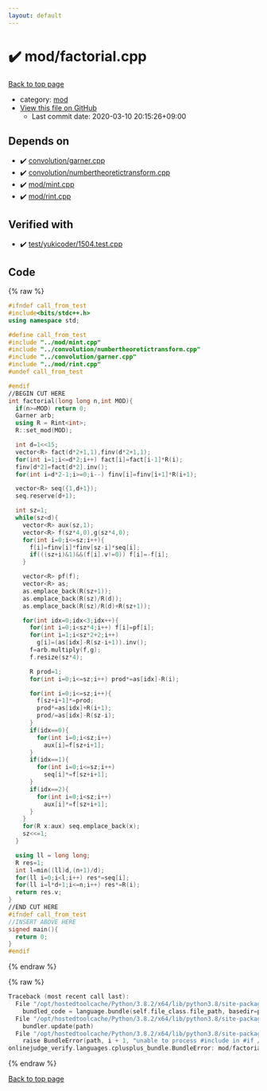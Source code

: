 ```yaml
---
layout: default
---
```


<!-- mathjax config similar to math.stackexchange -->
<script type="text/javascript" async
  src="https://cdnjs.cloudflare.com/ajax/libs/mathjax/2.7.5/MathJax.js?config=TeX-MML-AM_CHTML">
</script>
<script type="text/x-mathjax-config">
  MathJax.Hub.Config({
    TeX: { equationNumbers: { autoNumber: "AMS" }},
    tex2jax: {
      inlineMath: [ ['$','$'] ],
      processEscapes: true
    },
    "HTML-CSS": { matchFontHeight: false },
    displayAlign: "left",
    displayIndent: "2em"
  });
</script>

<script type="text/javascript" src="https://cdnjs.cloudflare.com/ajax/libs/jquery/3.4.1/jquery.min.js"></script>
<script src="https://cdn.jsdelivr.net/npm/jquery-balloon-js@1.1.2/jquery.balloon.min.js" integrity="sha256-ZEYs9VrgAeNuPvs15E39OsyOJaIkXEEt10fzxJ20+2I=" crossorigin="anonymous"></script>
<script type="text/javascript" src="../../assets/js/copy-button.js"></script>
<link rel="stylesheet" href="../../assets/css/copy-button.css" />


# :heavy_check_mark: mod/factorial.cpp

<a href="../../index.html">Back to top page</a>

* category: <a href="../../index.html#ad148a3ca8bd0ef3b48c52454c493ec5">mod</a>
* <a href="{{ site.github.repository_url }}/blob/master/mod/factorial.cpp">View this file on GitHub</a>
    - Last commit date: 2020-03-10 20:15:26+09:00




## Depends on

* :heavy_check_mark: <a href="../convolution/garner.cpp.html">convolution/garner.cpp</a>
* :heavy_check_mark: <a href="../convolution/numbertheoretictransform.cpp.html">convolution/numbertheoretictransform.cpp</a>
* :heavy_check_mark: <a href="mint.cpp.html">mod/mint.cpp</a>
* :heavy_check_mark: <a href="rint.cpp.html">mod/rint.cpp</a>


## Verified with

* :heavy_check_mark: <a href="../../verify/test/yukicoder/1504.test.cpp.html">test/yukicoder/1504.test.cpp</a>


## Code

<a id="unbundled"></a>
{% raw %}
```cpp
#ifndef call_from_test
#include<bits/stdc++.h>
using namespace std;

#define call_from_test
#include "../mod/mint.cpp"
#include "../convolution/numbertheoretictransform.cpp"
#include "../convolution/garner.cpp"
#include "../mod/rint.cpp"
#undef call_from_test

#endif
//BEGIN CUT HERE
int factorial(long long n,int MOD){
  if(n>=MOD) return 0;
  Garner arb;
  using R = Rint<int>;
  R::set_mod(MOD);

  int d=1<<15;
  vector<R> fact(d*2+1,1),finv(d*2+1,1);
  for(int i=1;i<=d*2;i++) fact[i]=fact[i-1]*R(i);
  finv[d*2]=fact[d*2].inv();
  for(int i=d*2-1;i>=0;i--) finv[i]=finv[i+1]*R(i+1);

  vector<R> seq({1,d+1});
  seq.reserve(d+1);

  int sz=1;
  while(sz<d){
    vector<R> aux(sz,1);
    vector<R> f(sz*4,0),g(sz*4,0);
    for(int i=0;i<=sz;i++){
      f[i]=finv[i]*finv[sz-i]*seq[i];
      if(((sz+i)&1)&&(f[i].v!=0)) f[i]=-f[i];
    }

    vector<R> pf(f);
    vector<R> as;
    as.emplace_back(R(sz+1));
    as.emplace_back(R(sz)/R(d));
    as.emplace_back(R(sz)/R(d)+R(sz+1));

    for(int idx=0;idx<3;idx++){
      for(int i=0;i<sz*4;i++) f[i]=pf[i];
      for(int i=1;i<sz*2+2;i++)
        g[i]=(as[idx]-R(sz-i+1)).inv();
      f=arb.multiply(f,g);
      f.resize(sz*4);

      R prod=1;
      for(int i=0;i<=sz;i++) prod*=as[idx]-R(i);

      for(int i=0;i<=sz;i++){
        f[sz+i+1]*=prod;
        prod*=as[idx]+R(i+1);
        prod/=as[idx]-R(sz-i);
      }
      if(idx==0){
        for(int i=0;i<sz;i++)
          aux[i]=f[sz+i+1];
      }
      if(idx==1){
        for(int i=0;i<=sz;i++)
          seq[i]*=f[sz+i+1];
      }
      if(idx==2){
        for(int i=0;i<sz;i++)
          aux[i]*=f[sz+i+1];
      }
    }
    for(R x:aux) seq.emplace_back(x);
    sz<<=1;
  }

  using ll = long long;
  R res=1;
  int l=min((ll)d,(n+1)/d);
  for(ll i=0;i<l;i++) res*=seq[i];
  for(ll i=l*d+1;i<=n;i++) res*=R(i);
  return res.v;
}
//END CUT HERE
#ifndef call_from_test
//INSERT ABOVE HERE
signed main(){
  return 0;
}
#endif

```
{% endraw %}

<a id="bundled"></a>
{% raw %}
```cpp
Traceback (most recent call last):
  File "/opt/hostedtoolcache/Python/3.8.2/x64/lib/python3.8/site-packages/onlinejudge_verify/docs.py", line 340, in write_contents
    bundled_code = language.bundle(self.file_class.file_path, basedir=pathlib.Path.cwd())
  File "/opt/hostedtoolcache/Python/3.8.2/x64/lib/python3.8/site-packages/onlinejudge_verify/languages/cplusplus.py", line 68, in bundle
    bundler.update(path)
  File "/opt/hostedtoolcache/Python/3.8.2/x64/lib/python3.8/site-packages/onlinejudge_verify/languages/cplusplus_bundle.py", line 281, in update
    raise BundleError(path, i + 1, "unable to process #include in #if / #ifdef / #ifndef other than include guards")
onlinejudge_verify.languages.cplusplus_bundle.BundleError: mod/factorial.cpp: line 6: unable to process #include in #if / #ifdef / #ifndef other than include guards

```
{% endraw %}

<a href="../../index.html">Back to top page</a>

